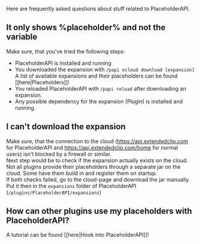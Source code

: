Here are frequently asked questions about stuff related to PlaceholderAPI.

## It only shows %placeholder% and not the variable
Make sure, that you've tried the following steps:
- PlaceholderAPI is installed and running
- You downloaded the expansion with `/papi ecloud download [expansion]`  
A list of available expansions and their placeholders can be found [[here|Placeholders]]!
- You reloaded PlaceholderAPI with `/papi reload` after downloading an expansion.
- Any possible dependency for the expansion (Plugin) is installed and running.

## I can't download the expansion
Make sure, that the connection to the cloud (https://api.extendedclip.com for PlaceholderAPI and https://api.extendedclip.com/home for normal users) isn't blocked by a firewall or similar.  
Next step would be to check if the expansion actually exists on the cloud. Not all plugins provide their placeholders through a separate jar on the cloud. Some have them build in and register them on startup.  
If both checks failed, go to the cloud-page and download the jar manually. Put it then in the `expansions` folder of PlaceholderAPI (`/plugins/PlaceholderAPI/expansions`)

## How can other plugins use my placeholders with PlaceholderAPI?
A tutorial can be found [[here|Hook into PlaceholderAPI]]!